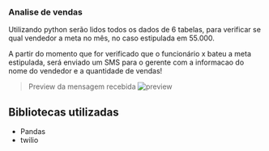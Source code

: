 ### Analise de vendas

Utilizando python serão lidos todos os dados de 6 tabelas, para verificar se qual vendedor a meta no mês, no caso estipulada em 55.000.

A partir do momento que for verificado que o funcionário x bateu a meta estipulada, será enviado um SMS para o gerente com a informacao do nome do vendedor e a quantidade de vendas!

>Preview da mensagem recebida
![preview](.github/preview.PNG)

## Bibliotecas utilizadas
- Pandas
- twilio